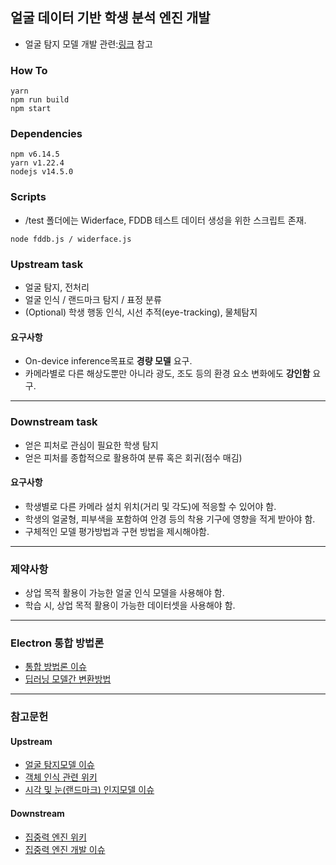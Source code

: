 ## 얼굴 데이터 기반 학생 분석 엔진 개발

- 얼굴 탐지 모델 개발 관련:[링크](https://13.125.91.162/swmaestro/183-2/blob/master/detect_model/README.md) 참고

### How To

```
yarn
npm run build
npm start
```

### Dependencies

```
npm v6.14.5
yarn v1.22.4
nodejs v14.5.0
```

### Scripts

- /test 폴더에는 Widerface, FDDB 테스트 데이터 생성을 위한 스크립트 존재.

```
node fddb.js / widerface.js
```

### Upstream task

- 얼굴 탐지, 전처리
- 얼굴 인식 / 랜드마크 탐지 / 표정 분류
- (Optional) 학생 행동 인식, 시선 추적(eye-tracking), 물체탐지

#### 요구사항

- On-device inference목표로 **경량 모델** 요구.
- 카메라별로 다른 해상도뿐만 아니라 광도, 조도 등의 환경 요소 변화에도 **강인함** 요구.

---

### Downstream task

- 얻은 피처로 관심이 필요한 학생 탐지
- 얻은 피처를 종합적으로 활용하여 분류 혹은 회귀(점수 매김)

#### 요구사항

- 학생별로 다른 카메라 설치 위치(거리 및 각도)에 적응할 수 있어야 함.
- 학생의 얼굴형, 피부색을 포함하여 안경 등의 착용 기구에 영향을 적게 받아야 함.
- 구체적인 모델 평가방법과 구현 방법을 제시해야함.

---

### 제약사항

- 상업 목적 활용이 가능한 얼굴 인식 모델을 사용해야 함.
- 학습 시, 상업 목적 활용이 가능한 데이터셋을 사용해야 함.

---

### Electron 통합 방법론

- [통합 방법론 이슈](https://13.125.91.162/swmaestro/183-2/issues/6)
- [딥러닝 모델간 변환방법](https://13.125.91.162/swmaestro/183-2/-/wikis/%EB%94%A5%EB%9F%AC%EB%8B%9D-framework-%EB%AA%A8%EB%8D%B8%EA%B0%84-%EB%B3%80%ED%99%98%EB%B0%A9%EB%B2%95)

---

### 참고문헌

#### Upstream

- [얼굴 탐지모델 이슈](https://13.125.91.162/swmaestro/183-2/issues/1)
- [객체 인식 관련 위키](https://13.125.91.162/swmaestro/183-2/-/wikis/Object-Detection%EA%B3%BC-YOLO)
- [시각 및 눈(랜드마크) 인지모델 이슈](https://13.125.91.162/swmaestro/183-2/issues/5)

#### Downstream

- [집중력 엔진 위키](https://13.125.91.162/swmaestro/183-2/-/wikis/faceAPI%EA%B8%B0%EB%B0%98-%ED%94%84%EB%A1%9C%ED%86%A0%ED%83%80%EC%9E%85-%EC%97%94%EC%A7%84-%EA%B5%AC%ED%98%84)
- [집중력 엔진 개발 이슈](https://13.125.91.162/swmaestro/183-2/issues/7)
